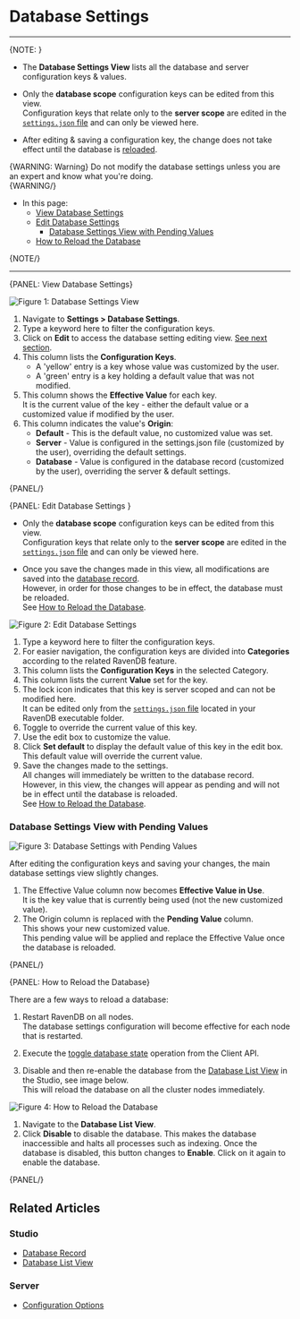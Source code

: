 ﻿# Database Settings

---

{NOTE: }

* The **Database Settings View** lists all the database and server configuration keys & values.  

* Only the **database scope** configuration keys can be edited from this view.  
  Configuration keys that relate only to the **server scope** are edited in the 
  [`settings.json` file](../../../server/configuration/configuration-options#settings.json) 
  and can only be viewed here.  

* After editing & saving a configuration key, the change does not take effect 
  until the database is [reloaded](../../../studio/database/settings/database-settings#how-to-reload-the-database).  

{WARNING: Warning}
Do not modify the database settings unless you are an expert and know what you're doing.  
{WARNING/}

* In this page:  
  * [View Database Settings](../../../studio/database/settings/database-settings#view-database-settings)  
  * [Edit Database Settings](../../../studio/database/settings/database-settings#edit-database-settings)  
      * [Database Settings View with Pending Values](../../../studio/database/settings/database-settings#database-settings-view-with-pending-values)  
  * [How to Reload the Database](../../../studio/database/settings/database-settings#how-to-reload-the-database)  

{NOTE/}

---

{PANEL: View Database Settings}

![Figure 1: Database Settings View](images/database-settings-1.png "Figure 1: Database Settings View")

1. Navigate to **Settings > Database Settings**.  
2. Type a keyword here to filter the configuration keys.  
3. Click on **Edit** to access the database setting editing view. [See next section](../../../studio/database/settings/database-settings#edit-database-settings).  
4. This column lists the **Configuration Keys**.  
    * A 'yellow' entry is a key whose value was customized by the user.  
    * A 'green' entry is a key holding a default value that was not modified.  
5. This column shows the **Effective Value** for each key.  
   It is the current value of the key - either the default value or a customized value if modified by the user.  
6. This column indicates the value's **Origin**:  
    * **Default** - This is the default value, no customized value was set.  
    * **Server** - Value is configured in the settings.json file (customized by the user), overriding the default settings.  
    * **Database** - Value is configured in the database record (customized by the user), overriding the server & default settings.  

{PANEL/}

{PANEL: Edit Database Settings }

* Only the **database scope** configuration keys can be edited from this view.  
  Configuration keys that relate only to the **server scope** are edited in the 
  [`settings.json` file](../../../server/configuration/configuration-options#settings.json) 
  and can only be viewed here.  

* Once you save the changes made in this view, all modifications are saved into the 
  [database record](../../../studio/database/settings/database-record).  
  However, in order for those changes to be in effect, the database must be reloaded.  
  See [How to Reload the Database](../../../studio/database/settings/database-settings#how-to-reload-the-database).  

![Figure 2: Edit Database Settings](images/database-settings-2.png "Figure 2: Edit Database Settings")

1. Type a keyword here to filter the configuration keys.  
2. For easier navigation, the configuration keys are divided into **Categories** 
   according to the related RavenDB feature.  
3. This column lists the **Configuration Keys** in the selected Category.  
4. This column lists the current **Value** set for the key.  
5. The lock icon indicates that this key is server scoped and can not be modified here.  
   It can be edited only from the [`settings.json` file](../../../server/configuration/configuration-options#settings.json) 
   located in your RavenDB executable folder.  
6. Toggle to override the current value of this key.  
7. Use the edit box to customize the value.  
8. Click **Set default** to display the default value of this key in the edit box.  
   This default value will override the current value.  
9. Save the changes made to the settings.  
   All changes will immediately be written to the database record.  
   However, in this view, the changes will appear as pending and will not be in effect until the 
   database is reloaded.  
   See [How to Reload the Database](../../../studio/database/settings/database-settings#how-to-reload-the-database).  

### Database Settings View with Pending Values

![Figure 3: Database Settings with Pending Values](images/database-settings-3.png "Figure 3: Database Settings with Pending Values")

After editing the configuration keys and saving your changes, the main database settings 
view slightly changes.  

1. The Effective Value column now becomes **Effective Value in Use**.  
   It is the key value that is currently being used (not the new customized value).  
2. The Origin column is replaced with the **Pending Value** column.  
   This shows your new customized value.  
   This pending value will be applied and replace the Effective Value once the database is reloaded.  

{PANEL/}

{PANEL: How to Reload the Database}

There are a few ways to reload a database:  

1. Restart RavenDB on all nodes.  
   The database settings configuration will become effective for each node that is restarted.

2. Execute the [toggle database state](../../../client-api/operations/server-wide/toggle-databases-state) operation from the Client API.  

3. Disable and then re-enable the database from the [Database List View](../../../studio/database/databases-list-view) in the Studio, see image below.  
   This will reload the database on all the cluster nodes immediately.

![Figure 4: How to Reload the Database](images/database-settings-4.png "Figure 3: How to Reload the Database")

1. Navigate to the **Database List View**.  
2. Click **Disable** to disable the database. This makes the database inaccessible and halts 
   all processes such as indexing. Once the database is disabled, this button changes to **Enable**. 
   Click on it again to enable the database.  

{PANEL/}

## Related Articles  

### Studio  

- [Database Record](../../../studio/database/settings/database-record)  
- [Database List View](../../../studio/database/databases-list-view)  

### Server  

- [Configuration Options](../../../server/configuration/configuration-options)  
